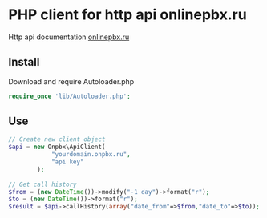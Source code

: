 # PHP client for http api onlinepbx.ru
Http api documentation [onlinepbx.ru](https://api.onlinepbx.ru/#page-nav-http)

Install
---------

Download and require Autoloader.php

```php
require_once 'lib/Autoloader.php';
```

Use
---------

```php
// Create new client object
$api = new Onpbx\ApiClient(
            "yourdomain.onpbx.ru",
            "api key"
        );
        
// Get call history
$from = (new DateTime())->modify("-1 day")->format("r");
$to = (new DateTime())->format("r");
$result = $api->callHistory(array("date_from"=>$from,"date_to"=>$to));
```